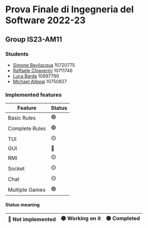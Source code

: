 # Prova Finale di Ingegneria del Software 2022-23

## Group IS23-AM11

### Students
- [Simone Bevilacqua](https://github.com/simobevilacqua25) 10720775
- [Raffaele Chiaverini](https://github.com/ChiaveriniRaffaele) 10711746
- [Luca Barda](https://github.com/LucaBardaPoli) 10697790
- [Michael Alibeaj](https://github.com/MikeTech01) 10750827

### Implemented features
|     Feature     | Status |
|-----------------|--------|
| Basic Rules     |   🟢  |
| Complete Rules  |   🟢   |
| TUI             |   🟡   |
| GUI             |   🔴   |
| RMI             |   🟡   |
| Socket          |   🟡   |
| Chat            |   🟡   |
| Multiple Games  |   🟢   |

#### Status meaning
|🔴 Not implemented | 🟡 Working on it | 🟢 Completed|
|-------------------|-------------------|-------------|
